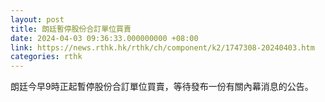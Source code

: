 ```yaml
---
layout: post
title: 朗廷暫停股份合訂單位買賣
date: 2024-04-03 09:36:33.000000000 +08:00
link: https://news.rthk.hk/rthk/ch/component/k2/1747308-20240403.htm
categories: rthk
---
```


朗廷今早9時正起暫停股份合訂單位買賣，等待發布一份有關內幕消息的公告。

